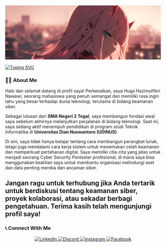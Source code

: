 <p align="center">
  <img src="https://github.com/HugaHazimulfikri/HugaHazimulfikri/blob/main/Zero%20Two.jpg" alt="Banner"/>
</p>

<div align="left">
  <a href="https://github.com/DenverCoder1/readme-typing-svg">
    <img src="https://readme-typing-svg.demolab.com?font=Fira+Code&weight=700&size=22&pause=1000&color=00FFFF&width=435&lines=Cyber+Security" alt="Typing SVG" />
  </a>
</div>

### 👨‍💻 About Me

Halo dan selamat datang di profil saya! Perkenalkan, saya Huga Hazimulfikri Nawawi, seorang mahasiswa yang penuh semangat dan memiliki rasa ingin tahu yang besar terhadap dunia teknologi, terutama di bidang keamanan siber.

Sebagai lulusan dari **SMA Negeri 2 Tegal**, saya membangun fondasi awal saya sebelum akhirnya melanjutkan perjalanan di bidang teknologi. Saat ini, saya sedang aktif menempuh pendidikan di program studi Teknik Informatika di **Universitas Dian Nuswantoro (UDINUS)**.

Di sini, saya tidak hanya belajar tentang cara membangun perangkat lunak, tetapi juga mendalami cara kerja sistem untuk menemukan celah keamanan dan memperkuat pertahanan digital. Saya memiliki cita-cita yang jelas untuk menjadi seorang Cyber Security Pentester profesional, di mana saya bisa menggunakan keahlian saya untuk membantu organisasi melindungi aset dan data penting mereka dari ancaman siber.

Jangan ragu untuk terhubung jika Anda tertarik untuk berdiskusi tentang keamanan siber, proyek kolaborasi, atau sekadar berbagi pengetahuan. Terima kasih telah mengunjungi profil saya!
---


### 📞 Connect With Me
<p align="center">
  <a href="LINK_LINKEDIN_ANDA" target="_blank">
    <img src="https://img.shields.io/badge/LinkedIn-0077B5?style=for-the-badge&logo=linkedin&logoColor=white" alt="LinkedIn"/>
  </a>
  <a href="LINK_DISCORD_ANDA" target="_blank">
    <img src="https://img.shields.io/badge/Discord-7289DA?style=for-the-badge&logo=discord&logoColor=white" alt="Discord"/>
  </a>
  <a href="LINK_INSTAGRAM_ANDA" target="_blank">
    <img src="https://img.shields.io/badge/Instagram-E4405F?style=for-the-badge&logo=instagram&logoColor=white" alt="Instagram"/>
  </a>
  <a href="LINK_FACEBOOK_ANDA" target="_blank">
    <img src="https://img.shields.io/badge/Facebook-1877F2?style=for-the-badge&logo=facebook&logoColor=white" alt="Facebook"/>
  </a>
</p>
